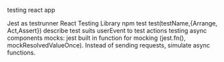 testing react app

Jest as testrunner
React Testing Library
npm test
test(testName,{Arrange, Act,Assert})
describe test suits
userEvent to test actions
testing async components
mocks: jest built in function for mocking (jest.fn(), mockResolvedValueOnce). Instead of sending requests, simulate async functions.

